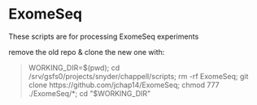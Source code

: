 # ExomeSeq
These scripts are for processing ExomeSeq experiments

remove the old repo & clone the new one with: 
> WORKING_DIR=$(pwd); cd /srv/gsfs0/projects/snyder/chappell/scripts; rm -rf ExomeSeq; git clone https://github.com/jchap14/ExomeSeq; chmod 777 ./ExomeSeq/*; cd "$WORKING_DIR"    